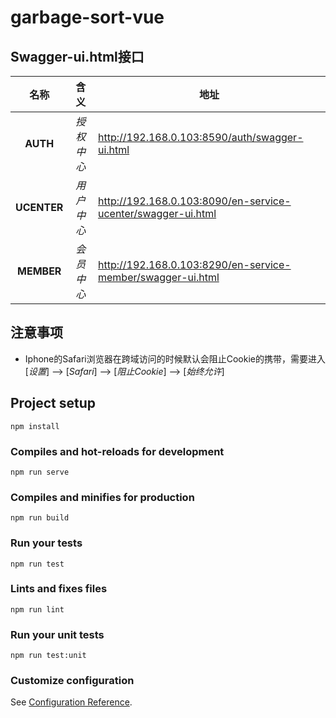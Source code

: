 # garbage-sort-vue

## Swagger-ui.html接口
名称 |含义 | 地址
:-------:| :-----------: | ------------- 
**AUTH** |*授权中心* | http://192.168.0.103:8590/auth/swagger-ui.html
**UCENTER** |*用户中心* | http://192.168.0.103:8090/en-service-ucenter/swagger-ui.html
**MEMBER** |*会员中心* | http://192.168.0.103:8290/en-service-member/swagger-ui.html


## 注意事项

- Iphone的Safari浏览器在跨域访问的时候默认会阻止Cookie的携带，需要进入[*设置*] --> [*Safari*] --> [*阻止Cookie*] --> [*始终允许*]

## Project setup

```
npm install
```

### Compiles and hot-reloads for development
```
npm run serve
```

### Compiles and minifies for production
```
npm run build
```

### Run your tests
```
npm run test
```

### Lints and fixes files
```
npm run lint
```

### Run your unit tests
```
npm run test:unit
```

### Customize configuration
See [Configuration Reference](https://cli.vuejs.org/config/).

